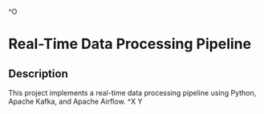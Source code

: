 ^O
# Real-Time Data Processing Pipeline

## Description
This project implements a real-time data processing pipeline using Python, Apache 
Kafka, and Apache Airflow.
^X
Y


